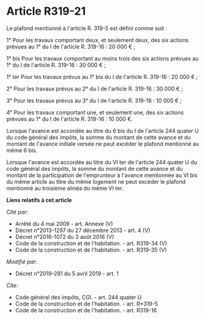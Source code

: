 # Article R319-21

Le plafond mentionné à l'article R. 319-5 est défini comme suit : 

1° Pour les travaux comportant deux, et seulement deux, des six actions prévues au 1° du I de l'article R. 319-16 : 20 000
€ ; 

1° bis Pour les travaux comportant au moins trois des six actions prévues au 1° du I de l'article R. 319-16 : 30 000 € ; 

1° ter Pour les travaux prévus au 1° bis du I de l'article R. 319-16 : 20 000 € ; 

2° Pour les travaux prévus au 2° du I de l'article R. 319-16 : 30 000 € ; 

3° Pour les travaux prévus au 3° du I de l'article R. 319-16 : 10 000 € ; 

4° Pour les travaux comportant une, et seulement une, des six actions prévues au 1° du I de l'article R. 319-16 : 10 000 €. 

Lorsque l'avance est accordée au titre du 6 bis du I de l'article 244 quater U du code général des impôts, la somme du
montant de cette avance et du montant de l'avance initiale versée ne peut excéder le plafond mentionné au même 6 bis. 

Lorsque l'avance est accordée au titre du VI ter de l'article 244 quater U du code général des impôts, la somme du montant de
cette avance et du montant de la participation de l'emprunteur à l'avance mentionnée au VI bis du même article au titre du
même logement ne peut excéder le plafond mentionné au troisième alinéa du même VI ter.

**Liens relatifs à cet article**

_Cité par_:

  - Arrêté du 4 mai 2009 - art. Annexe (V)
  - Décret n°2013-1297 du 27 décembre 2013 - art. 4 (V)
  - Décret n°2016-1072 du 3 août 2016 (V)
  - Code de la construction et de l'habitation. - art. R319-34 (V)
  - Code de la construction et de l'habitation. - art. R319-35 (V)

_Modifié par_:

  - Décret n°2019-281 du 5 avril 2019 - art. 1

_Cite_:

  - Code général des impôts, CGI. - art. 244 quater U
  - Code de la construction et de l'habitation. - art. R*319-5
  - Code de la construction et de l'habitation. - art. R319-16

